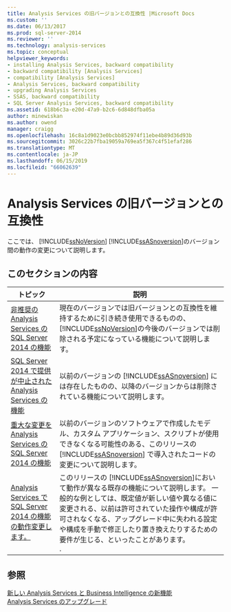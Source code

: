 ```yaml
---
title: Analysis Services の旧バージョンとの互換性 |Microsoft Docs
ms.custom: ''
ms.date: 06/13/2017
ms.prod: sql-server-2014
ms.reviewer: ''
ms.technology: analysis-services
ms.topic: conceptual
helpviewer_keywords:
- installing Analysis Services, backward compatibility
- backward compatibility [Analysis Services]
- compatibility [Analysis Services]
- Analysis Services, backward compatibility
- upgrading Analysis Services
- SSAS, backward compatibility
- SQL Server Analysis Services, backward compatibility
ms.assetid: 618b6c3a-e20d-47a9-b2c6-6d848dfba05a
author: minewiskan
ms.author: owend
manager: craigg
ms.openlocfilehash: 16c8a1d9023e0bcbb852974f11ebe4b89d36d93b
ms.sourcegitcommit: 3026c22b7fba19059a769ea5f367c4f51efaf286
ms.translationtype: MT
ms.contentlocale: ja-JP
ms.lasthandoff: 06/15/2019
ms.locfileid: "66062639"
---
```

# <a name="analysis-services-backward-compatibility"></a>Analysis Services の旧バージョンとの互換性
  ここでは、  [!INCLUDE[ssNoVersion](../includes/ssnoversion-md.md)] [!INCLUDE[ssASnoversion](../includes/ssasnoversion-md.md)]のバージョン間の動作の変更について説明します。  
  
## <a name="in-this-section"></a>このセクションの内容  
  
|トピック|説明|  
|------------|-----------------|  
|[非推奨の Analysis Services の SQL Server 2014 の機能](deprecated-analysis-services-features-in-sql-server-2014.md)|現在のバージョンでは旧バージョンとの互換性を維持するために引き続き使用できるものの、 [!INCLUDE[ssNoVersion](../includes/ssnoversion-md.md)]の今後のバージョンでは削除される予定になっている機能について説明します。|  
|[SQL Server 2014 で提供が中止された Analysis Services の機能](discontinued-analysis-services-functionality-in-sql-server-2014.md)|以前のバージョンの  [!INCLUDE[ssASnoversion](../includes/ssasnoversion-md.md)] には存在したものの、以降のバージョンからは削除されている機能について説明します。|  
|[重大な変更を Analysis Services の SQL Server 2014 の機能](breaking-changes-to-analysis-services-features-in-sql-server-2014.md)|以前のバージョンのソフトウェアで作成したモデル、カスタム アプリケーション、スクリプトが使用できなくなる可能性のある、このリリースの [!INCLUDE[ssASnoversion](../includes/ssasnoversion-md.md)] で導入されたコードの変更について説明します。|  
|[Analysis Services で SQL Server 2014 の機能の動作変更します。](behavior-changes-to-analysis-services-features-in-sql-server-2014.md)|このリリースの [!INCLUDE[ssASnoversion](../includes/ssasnoversion-md.md)]において動作が異なる既存の機能について説明します。 一般的な例としては、既定値が新しい値や異なる値に変更される、以前は許可されていた操作や構成が許可されなくなる、アップグレード中に失われる設定や構成を手動で修正したり置き換えたりするための要件が生じる、といったことがあります。<br /> .|  
  
## <a name="see-also"></a>参照  
 [新しい Analysis Services と Business Intelligence の新機能](what-s-new-in-analysis-services.md)   
 [Analysis Services のアップグレード](../database-engine/install-windows/upgrade-analysis-services.md)  
  
  
